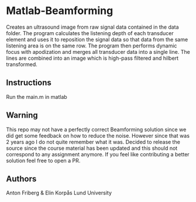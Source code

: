 # Matlab-Beamforming
Creates an ultrasound image from raw signal data contained in the data folder. The program calculates
the listening depth of each transducer element and uses it to reposition the signal data so that
data from the same listening area is on the same row. The program then performs dynamic focus with
apodization and merges all transducer data into a single line. The lines are combined into an image
which is high-pass filtered and hilbert transformed.
## Instructions
Run the main.m in matlab
## Warning
This repo may not have a perfectly correct Beamforming solution since we did get some feedback on how to reduce the noise. However since that was 2 years ago I do not quite remember what it was. Decided to release the source since the course material has been updated and this should not correspond to any assignment anymore. If you feel like contributing a better solution feel free to open a PR.
## Authors
Anton Friberg & Elin Korpås
Lund University

